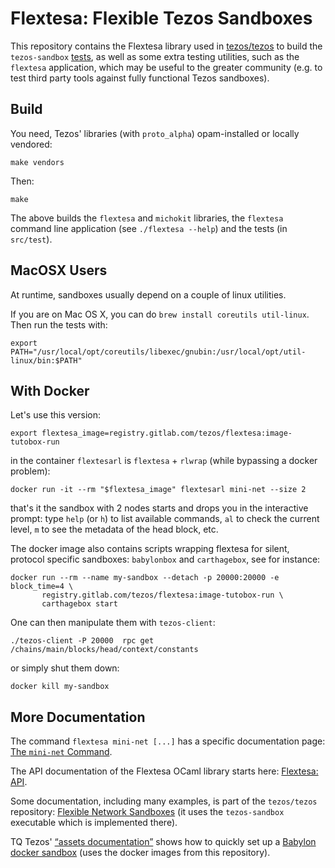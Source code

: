 Flextesa: Flexible Tezos Sandboxes
==================================

This repository contains the Flextesa library used in
[tezos/tezos](https://gitlab.com/tezos/tezos) to build the `tezos-sandbox`
[tests](https://tezos.gitlab.io/developer/flextesa.html), as well as some extra
testing utilities, such as the `flextesa` application, which may be useful to
the greater community (e.g. to test third party tools against fully functional
Tezos sandboxes).


<!--TOC-->


Build
-----

You need, Tezos' libraries (with `proto_alpha`) opam-installed or locally
vendored:

    make vendors

Then:

    make

The above builds the `flextesa` and `michokit` libraries, the `flextesa` command
line application (see `./flextesa --help`) and the tests (in `src/test`).

MacOSX Users
------------

At runtime, sandboxes usually depend on a couple of linux utilities.

If you are on Mac OS X, you can do `brew install coreutils util-linux`. Then run
the tests with:

```
export PATH="/usr/local/opt/coreutils/libexec/gnubin:/usr/local/opt/util-linux/bin:$PATH"
```

With Docker
-----------

Let's use this version:

```
export flextesa_image=registry.gitlab.com/tezos/flextesa:image-tutobox-run
```

in the container `flextesarl` is `flextesa` + `rlwrap` (while bypassing a docker
problem):

```
docker run -it --rm "$flextesa_image" flextesarl mini-net --size 2
```

that's it the sandbox with 2 nodes starts and drops you in the interactive
prompt: type `help` (or `h`) to list available commands, `al` to check the
current level, `m` to see the metadata of the head block, etc.

The docker image also contains scripts wrapping flextesa for silent, protocol
specific sandboxes: `babylonbox` and `carthagebox`, see for instance:

    docker run --rm --name my-sandbox --detach -p 20000:20000 -e block_time=4 \
           registry.gitlab.com/tezos/flextesa:image-tutobox-run \
           carthagebox start

One can then manipulate them with `tezos-client`:

    ./tezos-client -P 20000  rpc get /chains/main/blocks/head/context/constants

or simply shut them down:

    docker kill my-sandbox


More Documentation
------------------

The command `flextesa mini-net [...]` has a specific documentation
page: [The `mini-net` Command](./src/doc/mini-net.md).

The API documentation of the Flextesa OCaml library starts here:
[Flextesa: API](https://tezos.gitlab.io/flextesa/lib-index.html).

Some documentation, including many examples, is part of the `tezos/tezos`
repository:
[Flexible Network Sandboxes](https://tezos.gitlab.io/developer/flextesa.html)
(it uses the `tezos-sandbox` executable which is implemented there).

TQ Tezos' [“assets documentation”](https://assets.tqtezos.com)
shows how to quickly set up a
[Babylon docker sandbox](https://assets.tqtezos.com/setup/2-sandbox)
(uses the docker images from this repository).

